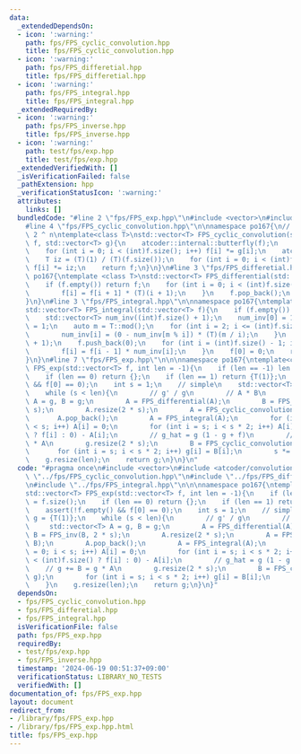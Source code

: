 ```yaml
---
data:
  _extendedDependsOn:
  - icon: ':warning:'
    path: fps/FPS_cyclic_convolution.hpp
    title: fps/FPS_cyclic_convolution.hpp
  - icon: ':warning:'
    path: fps/FPS_differetial.hpp
    title: fps/FPS_differetial.hpp
  - icon: ':warning:'
    path: fps/FPS_integral.hpp
    title: fps/FPS_integral.hpp
  _extendedRequiredBy:
  - icon: ':warning:'
    path: fps/FPS_inverse.hpp
    title: fps/FPS_inverse.hpp
  - icon: ':warning:'
    path: test/fps/exp.hpp
    title: test/fps/exp.hpp
  _extendedVerifiedWith: []
  _isVerificationFailed: false
  _pathExtension: hpp
  _verificationStatusIcon: ':warning:'
  attributes:
    links: []
  bundledCode: "#line 2 \"fps/FPS_exp.hpp\"\n#include <vector>\n#include <atcoder/convolution>\n\
    #line 4 \"fps/FPS_cyclic_convolution.hpp\"\n\nnamespace po167{\n// |f| = |g| =\
    \ 2 ^ n\ntemplate<class T>\nstd::vector<T> FPS_cyclic_convolution(std::vector<T>\
    \ f, std::vector<T> g){\n    atcoder::internal::butterfly(f);\n    atcoder::internal::butterfly(g);\n\
    \    for (int i = 0; i < (int)f.size(); i++) f[i] *= g[i];\n    atcoder::internal::butterfly_inv(f);\n\
    \    T iz = (T)(1) / (T)(f.size());\n    for (int i = 0; i < (int)f.size(); i++)\
    \ f[i] *= iz;\n    return f;\n}\n}\n#line 3 \"fps/FPS_differetial.hpp\"\n\nnamespace\
    \ po167{\ntemplate <class T>\nstd::vector<T> FPS_differential(std::vector<T> f){\n\
    \    if (f.empty()) return f;\n    for (int i = 0; i < (int)f.size() - 1; i++){\n\
    \        f[i] = f[i + 1] * (T)(i + 1);\n    }\n    f.pop_back();\n    return f;\n\
    }\n}\n#line 3 \"fps/FPS_integral.hpp\"\n\nnamespace po167{\ntemplate <class T>\n\
    std::vector<T> FPS_integral(std::vector<T> f){\n    if (f.empty()) return f;\n\
    \    std::vector<T> num_inv((int)f.size() + 1);\n    num_inv[0] = 1;\n    num_inv[1]\
    \ = 1;\n    auto m = T::mod();\n    for (int i = 2; i <= (int)f.size(); i++){\n\
    \        num_inv[i] = (0 - num_inv[m % i]) * (T)(m / i);\n    }\n    f.reserve((int)f.size()\
    \ + 1);\n    f.push_back(0);\n    for (int i = (int)f.size() - 1; i > 0; i--){\n\
    \        f[i] = f[i - 1] * num_inv[i];\n    }\n    f[0] = 0;\n    return f;\n\
    }\n}\n#line 7 \"fps/FPS_exp.hpp\"\n\n\nnamespace po167{\ntemplate<class T>\nstd::vector<T>\
    \ FPS_exp(std::vector<T> f, int len = -1){\n    if (len == -1) len = f.size();\n\
    \    if (len == 0) return {};\n    if (len == 1) return {T(1)};\n    assert(!f.empty()\
    \ && f[0] == 0);\n    int s = 1;\n    // simple\n    std::vector<T> g = {T(1)};\n\
    \    while (s < len){\n        // g' / g\n        // A * B\n        std::vector<T>\
    \ A = g, B = g;\n        A = FPS_differential(A);\n        B = FPS_inv(B, 2 *\
    \ s);\n        A.resize(2 * s);\n        A = FPS_cyclic_convolution(A, B);\n \
    \       A.pop_back();\n        A = FPS_integral(A);\n        for (int i = 0; i\
    \ < s; i++) A[i] = 0;\n        for (int i = s; i < s * 2; i++) A[i] = (i < (int)f.size()\
    \ ? f[i] : 0) - A[i];\n        // g_hat = g (1 - g + f)\n        // g += B = g\
    \ * A\n        g.resize(2 * s);\n        B = FPS_cyclic_convolution(A, g);\n \
    \       for (int i = s; i < s * 2; i++) g[i] = B[i];\n        s *= 2;\n    }\n\
    \    g.resize(len);\n    return g;\n}\n}\n"
  code: "#pragma once\n#include <vector>\n#include <atcoder/convolution>\n#include\
    \ \"../fps/FPS_cyclic_convolution.hpp\"\n#include \"../fps/FPS_differetial.hpp\"\
    \n#include \"../fps/FPS_integral.hpp\"\n\n\nnamespace po167{\ntemplate<class T>\n\
    std::vector<T> FPS_exp(std::vector<T> f, int len = -1){\n    if (len == -1) len\
    \ = f.size();\n    if (len == 0) return {};\n    if (len == 1) return {T(1)};\n\
    \    assert(!f.empty() && f[0] == 0);\n    int s = 1;\n    // simple\n    std::vector<T>\
    \ g = {T(1)};\n    while (s < len){\n        // g' / g\n        // A * B\n   \
    \     std::vector<T> A = g, B = g;\n        A = FPS_differential(A);\n       \
    \ B = FPS_inv(B, 2 * s);\n        A.resize(2 * s);\n        A = FPS_cyclic_convolution(A,\
    \ B);\n        A.pop_back();\n        A = FPS_integral(A);\n        for (int i\
    \ = 0; i < s; i++) A[i] = 0;\n        for (int i = s; i < s * 2; i++) A[i] = (i\
    \ < (int)f.size() ? f[i] : 0) - A[i];\n        // g_hat = g (1 - g + f)\n    \
    \    // g += B = g * A\n        g.resize(2 * s);\n        B = FPS_cyclic_convolution(A,\
    \ g);\n        for (int i = s; i < s * 2; i++) g[i] = B[i];\n        s *= 2;\n\
    \    }\n    g.resize(len);\n    return g;\n}\n}"
  dependsOn:
  - fps/FPS_cyclic_convolution.hpp
  - fps/FPS_differetial.hpp
  - fps/FPS_integral.hpp
  isVerificationFile: false
  path: fps/FPS_exp.hpp
  requiredBy:
  - test/fps/exp.hpp
  - fps/FPS_inverse.hpp
  timestamp: '2024-06-19 00:51:37+09:00'
  verificationStatus: LIBRARY_NO_TESTS
  verifiedWith: []
documentation_of: fps/FPS_exp.hpp
layout: document
redirect_from:
- /library/fps/FPS_exp.hpp
- /library/fps/FPS_exp.hpp.html
title: fps/FPS_exp.hpp
---
```

